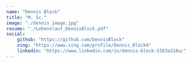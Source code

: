 ```yaml
---
name: "Dennis Block"
title: "M. Sc."
image: "./dennis_image.jpg"
resume: "./Lebenslauf_DennisBlock.pdf"
social:
    github: "https://github.com/DennisBlock"
    xing: "https://www.xing.com/profile/Dennis_Block4"
    linkedin: "https://www.linkedin.com/in/dennis-block-5383a318a/"
---
```

